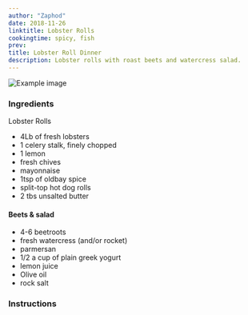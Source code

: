 ```yaml
---
author: "Zaphod"
date: 2018-11-26
linktitle: Lobster Rolls
cookingtime: spicy, fish
prev:
title: Lobster Roll Dinner
description: Lobster rolls with roast beets and watercress salad.
---
```


![Example image](/www/images/short-rib.jpg)

### Ingredients

Lobster Rolls

* 4Lb of fresh lobsters
* 1 celery stalk, finely chopped
* 1 lemon
* fresh chives
* mayonnaise
* 1tsp of oldbay spice
* split-top hot dog rolls
* 2 tbs unsalted butter

#### Beets & salad
* 4-6 beetroots
* fresh watercress (and/or rocket)
* parmersan
* 1/2 a cup of plain greek yogurt
* lemon juice
* Olive oil
* rock salt



### Instructions
